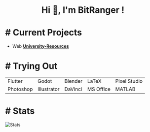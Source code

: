 <h1 align="center">Hi 👋, I'm BitRanger !</h1>


<h1># Current Projects</h1>

- Web **[University-Resources](https://b1tranger.github.io/oUITS-Resources/)**


<h1># Trying Out</h1>
<table><tr>
<td>Flutter</td>
<td>Godot</td>
<td>Blender</td>
<td>LaTeX</td>
<td>Pixel Studio</td>
</tr>
<tr>
<td>Photoshop</td>
<td>Illustrator</td>
<td>DaVinci</td>
<td>MS Office</td>
<td>MATLAB</td>
</tr></table>

<h1># Stats</h1>
<p> <img src="https://github-readme-stats.vercel.app/api?username=b1tranger" alt="Stats" />

